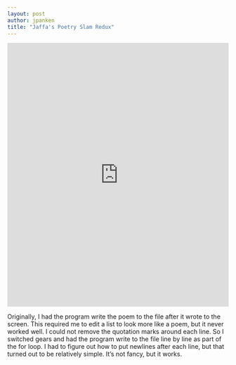 ```yaml
---
layout: post
author: jpanken
title: "Jaffa's Poetry Slam Redux"
---
```



<iframe src="https://trinket.io/embed/python/a9214c5b9b" width="100%" height="600" frameborder="0" marginwidth="0" marginheight="0" allowfullscreen></iframe>



Originally, I had the program write the poem to the file after it wrote to the screen.  This required me to edit a list to look more like a poem, but it never worked well.  I could not remove the quotation marks around each line.  So I switched gears and had the program write to the file line by line as part of the for loop.  I had to figure out how to put newlines after each line, but that turned out to be relatively simple.  It’s not fancy, but it works.
